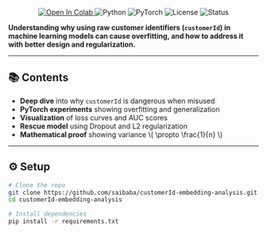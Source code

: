 <p align="center">
  <a href="https://colab.research.google.com/github/your-username/customerId-embedding-analysis/blob/main/notebooks/customerId_feature_analysis_fancy_intro.ipynb">
    <img alt="Open In Colab" src="https://colab.research.google.com/assets/colab-badge.svg">
  </a>
  <img alt="Python" src="https://img.shields.io/badge/Python-3.8%2B-blue">
  <img alt="PyTorch" src="https://img.shields.io/badge/PyTorch-2.0%2B-red">
  <img alt="License" src="https://img.shields.io/badge/License-MIT-green">
  <img alt="Status" src="https://img.shields.io/badge/Status-Active-brightgreen">
</p>

**Understanding why using raw customer identifiers (`customerId`) in machine learning models can cause overfitting, and how to address it with better design and regularization.**

---

## 📚 Contents

- **Deep dive** into why `customerId` is dangerous when misused
- **PyTorch experiments** showing overfitting and generalization
- **Visualization** of loss curves and AUC scores
- **Rescue model** using Dropout and L2 regularization
- **Mathematical proof** showing variance \\( \\propto \\frac{1}{n} \\)

---

## ⚙️ Setup

```bash
# Clone the repo
git clone https://github.com/saibaba/customerId-embedding-analysis.git
cd customerId-embedding-analysis

# Install dependencies
pip install -r requirements.txt
